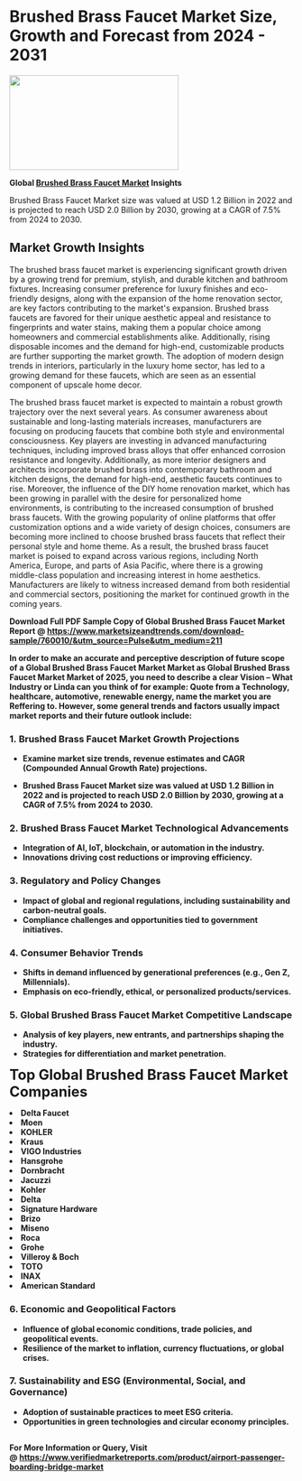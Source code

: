 <H1>Brushed Brass Faucet Market Size, Growth and Forecast from 2024 - 2031</H1><img class="aligncenter size-medium wp-image-584254" src="https://thirdeyenews.in/wp-content/uploads/2024/09/Global-Market-Research-300x168.jpeg" alt="" width="300" height="168" /><p><strong>Global&nbsp;<a href="https://www.marketsizeandtrends.com/download-sample/760010/&amp;utm_source=Pulse&amp;utm_medium=211">Brushed Brass Faucet Market</a> Insights</strong></p><p>Brushed Brass Faucet Market size was valued at USD 1.2 Billion in 2022 and is projected to reach USD 2.0 Billion by 2030, growing at a CAGR of 7.5% from 2024 to 2030.</p><p><h2>Market Growth Insights</h2> <p>The brushed brass faucet market is experiencing significant growth driven by a growing trend for premium, stylish, and durable kitchen and bathroom fixtures. Increasing consumer preference for luxury finishes and eco-friendly designs, along with the expansion of the home renovation sector, are key factors contributing to the market's expansion. Brushed brass faucets are favored for their unique aesthetic appeal and resistance to fingerprints and water stains, making them a popular choice among homeowners and commercial establishments alike. Additionally, rising disposable incomes and the demand for high-end, customizable products are further supporting the market growth. The adoption of modern design trends in interiors, particularly in the luxury home sector, has led to a growing demand for these faucets, which are seen as an essential component of upscale home decor.</p> <p><strong></strong></p> <p>The brushed brass faucet market is expected to maintain a robust growth trajectory over the next several years. As consumer awareness about sustainable and long-lasting materials increases, manufacturers are focusing on producing faucets that combine both style and environmental consciousness. Key players are investing in advanced manufacturing techniques, including improved brass alloys that offer enhanced corrosion resistance and longevity. Additionally, as more interior designers and architects incorporate brushed brass into contemporary bathroom and kitchen designs, the demand for high-end, aesthetic faucets continues to rise. Moreover, the influence of the DIY home renovation market, which has been growing in parallel with the desire for personalized home environments, is contributing to the increased consumption of brushed brass faucets. With the growing popularity of online platforms that offer customization options and a wide variety of design choices, consumers are becoming more inclined to choose brushed brass faucets that reflect their personal style and home theme. As a result, the brushed brass faucet market is poised to expand across various regions, including North America, Europe, and parts of Asia Pacific, where there is a growing middle-class population and increasing interest in home aesthetics. Manufacturers are likely to witness increased demand from both residential and commercial sectors, positioning the market for continued growth in the coming years.</p> <p><strong></p><p><span class=""><strong>Download Full PDF Sample Copy of Global Brushed Brass Faucet Market Report</strong> @ <a href="https://www.marketsizeandtrends.com/download-sample/760010/&amp;utm_source=Pulse&amp;utm_medium=211" target="_blank">https://www.marketsizeandtrends.com/download-sample/760010/&amp;utm_source=Pulse&amp;utm_medium=211</a></span></p><p>In order to make an accurate and perceptive description of future scope of a Global&nbsp;Brushed Brass Faucet Market Market as Global&nbsp;Brushed Brass Faucet Market Market of 2025, you need to describe a clear Vision &ndash; What Industry or Linda can you think of for example: Quote from a Technology, healthcare, automotive, renewable energy, name the market you are Reffering to. However, some general trends and factors usually impact market reports and their future outlook include:</p><h3>1.&nbsp;<strong>Brushed Brass Faucet Market Growth Projections</strong></h3><ul><li>Examine market size trends, revenue estimates and CAGR (Compounded Annual Growth Rate) projections.</li><li><p>Brushed Brass Faucet Market size was valued at USD 1.2 Billion in 2022 and is projected to reach USD 2.0 Billion by 2030, growing at a CAGR of 7.5% from 2024 to 2030.</p></li></ul><h3>2.&nbsp;<strong>Brushed Brass Faucet Market Technological Advancements</strong></h3><ul><li>Integration of AI, IoT, blockchain, or automation in the industry.</li><li>Innovations driving cost reductions or improving efficiency.</li></ul><h3>3.&nbsp;<strong>Regulatory and Policy Changes</strong></h3><ul><li>Impact of global and regional regulations, including sustainability and carbon-neutral goals.</li><li>Compliance challenges and opportunities tied to government initiatives.</li></ul><h3>4.&nbsp;<strong>Consumer Behavior Trends</strong></h3><ul><li>Shifts in demand influenced by generational preferences (e.g., Gen Z, Millennials).</li><li>Emphasis on eco-friendly, ethical, or personalized products/services.</li></ul><h3>5.&nbsp;<strong>Global Brushed Brass Faucet Market Competitive Landscape</strong></h3><ul><li>Analysis of key players, new entrants, and partnerships shaping the industry.</li><li>Strategies for differentiation and market penetration.</li></ul><p data-pm-slice="1 1 []"><span style="color: inherit; font-family: inherit; font-size: 25px;">Top Global Brushed Brass Faucet Market Companies</span></p><div class="" data-test-id=""><p><li>Delta Faucet</li><li> Moen</li><li> KOHLER</li><li> Kraus</li><li> VIGO Industries</li><li> Hansgrohe</li><li> Dornbracht</li><li> Jacuzzi</li><li> Kohler</li><li> Delta</li><li> Signature Hardware</li><li> Brizo</li><li> Miseno</li><li> Roca</li><li> Grohe</li><li> Villeroy & Boch</li><li> TOTO</li><li> INAX</li><li> American Standard</li></p></div><h3>6.&nbsp;<strong>Economic and Geopolitical Factors</strong></h3><ul><li>Influence of global economic conditions, trade policies, and geopolitical events.</li><li>Resilience of the market to inflation, currency fluctuations, or global crises.</li></ul><h3>7.&nbsp;<strong>Sustainability and ESG (Environmental, Social, and Governance)</strong></h3><ul><li>Adoption of sustainable practices to meet ESG criteria.</li><li>Opportunities in green technologies and circular economy principles.</li></ul><h2><strong style="font-size: 14px;">For More Information or Query, Visit @&nbsp;</strong><a style="background-color: #ffffff; font-size: 14px;" href="https://www.marketsizeandtrends.com/report/brushed-brass-faucet-market/" target="_blank">https://www.verifiedmarketreports.com/product/airport-passenger-boarding-bridge-market</a></h2>
